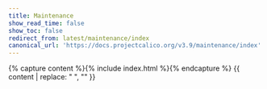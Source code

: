 ```yaml
---
title: Maintenance
show_read_time: false
show_toc: false
redirect_from: latest/maintenance/index
canonical_url: 'https://docs.projectcalico.org/v3.9/maintenance/index'
---
```

{% capture content %}{% include index.html %}{% endcapture %}
{{ content | replace: "    ", "" }}